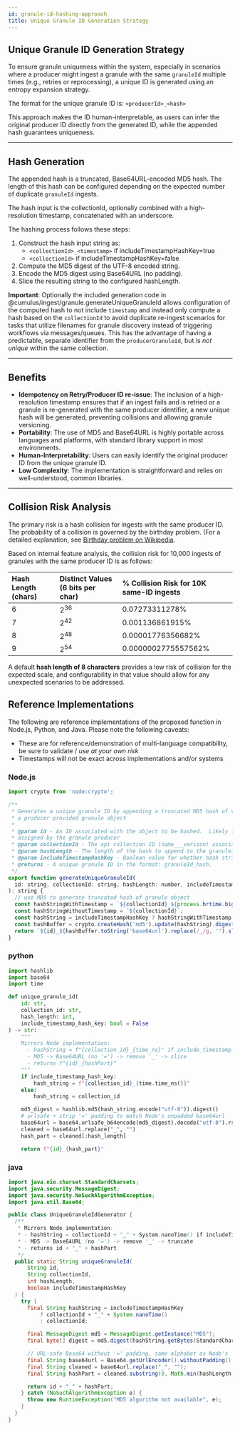 ```yaml
---
id: granule-id-hashing-approach
title: Unique Granule ID Generation Strategy
---
```


## Unique Granule ID Generation Strategy

To ensure granule uniqueness within the system, especially in scenarios where a producer might ingest a granule with the same `granuleId` multiple times (e.g., retries or reprocessing), a unique ID is generated using an entropy expansion strategy.

The format for the unique granule ID is: `<producerId>_<hash>`

This approach makes the ID human-interpretable, as users can infer the original producer ID directly from the generated ID, while the appended hash guarantees uniqueness.

---

## Hash Generation

The appended hash is a truncated, Base64URL-encoded MD5 hash. The length of this hash can be configured depending on the expected number of duplicate `granuleId` ingests.

The hash input is the collectionId, optionally combined with a high-resolution timestamp, concatenated with an underscore.

The hashing process follows these steps:

1. Construct the hash input string as:
   - `<collectionId>_<timestamp>` if includeTimestampHashKey=true
   - `<collectionId>` if includeTimestampHashKey=false
2. Compute the MD5 digest of the UTF-8 encoded string.
3. Encode the MD5 digest using Base64URL (no padding).
4. Slice the resulting string to the configured hashLength.

**Important**: Optionally the included generation code in @cumulus/ingest/granule.generateUniqueGranuleId allows configuration of the computed hash to not include `timestamp` and instead only compute a hash based on the `collectionId` to avoid duplicate re-ingest scenarios for tasks that utilize filenames for granule discovery instead of triggering workflows via messages/queues.  This has the advantage of having a predictable, separate identifier from the `producerGranuleId`, but is *not unique* within the same collection.

---

## Benefits

* **Idempotency on Retry/Producer ID re-issue**: The inclusion of a high-resolution timestamp ensures that if an ingest fails and is retried or a granule is re-generated with the same producer identifier, a new unique hash will be generated, preventing collisions and allowing granule versioning.
* **Portability**: The use of MD5 and Base64URL is highly portable across languages and platforms, with standard library support in most environments.
* **Human-Interpretability**: Users can easily identify the original producer ID from the unique granule ID.
* **Low Complexity**: The implementation is straightforward and relies on well-understood, common libraries.

---

## Collision Risk Analysis

The primary risk is a hash collision for ingests with the same producer ID. The probability of a collision is governed by the birthday problem. (For a detailed explanation, see [Birthday problem on Wikipedia](https://en.wikipedia.org/wiki/Birthday_problem).

Based on internal feature analysis, the collision risk for 10,000 ingests of granules with the same producer ID is as follows:

| Hash Length (chars) | Distinct Values (6 bits per char) | % Collision Risk for 10K same-ID ingests |
| :------------------ | :-------------------------------- | :--------------------------------------- |
| 6                   | $2^{36}$                           | 0.07273311278%                           |
| 7                   | $2^{42}$                           | 0.001136861915%                          |
| 8                   | $2^{48}$                           | 0.00001776356682%                        |
| 9                   | $2^{54}$                           | 0.0000002775557562%                      |

A default **hash length of 8 characters** provides a low risk of collision for the expected scale, and configurability in that value should allow for any unexpected scenarios to be addressed.

## Reference Implementations

The following are reference implementations of the proposed function in Node.js, Python, and Java.   Please note the following caveats:

* These are for reference/demonstration of multi-language compatibility, be sure to validate / *use at your own risk*
* Timestamps will not be exact across implementations and/or systems

### Node.js

```javascript
import crypto from 'node:crypto';

/**
 * Generates a unique granule ID by appending a truncated MD5 hash of values from
 * a producer provided granule object
 *
 * @param id - An ID associated with the object to be hashed.  Likely the ID
 * assigned by the granule producer
 * @param collectionId - The api collection ID (name___version) associated with the granule
 * @param hashLength - The length of the hash to append to the granuleId.
 * @param includeTimestampHashKey - Boolean value for whether hash string should contain timestamp
 * @returns - A unique granule ID in the format: granuleId_hash.
 */
export function generateUniqueGranuleId(
  id: string, collectionId: string, hashLength: number, includeTimestampHashKey?: boolean
): string {
  // use MD5 to generate truncated hash of granule object
  const hashStringWithTimestamp = `${collectionId}_${process.hrtime.bigint().toString()}`;
  const hashStringWithoutTimestamp = `${collectionId}`;
  const hashString = includeTimestampHashKey ? hashStringWithTimestamp : hashStringWithoutTimestamp;
  const hashBuffer = crypto.createHash('md5').update(hashString).digest();
  return `${id}_${hashBuffer.toString('base64url').replace(/_/g, '').slice(0, hashLength)}`;
}
```

### python

```python
import hashlib
import base64
import time

def unique_granule_id(
    id: str,
    collection_id: str,
    hash_length: int,
    include_timestamp_hash_key: bool = False
) -> str:
    """
    Mirrors Node implementation:
      - hashString = f"{collection_id}_{time_ns}" if include_timestamp_hash_key else collection_id
      - MD5 -> Base64URL (no '=') -> remove '_' -> slice
      - returns f"{id}_{hashPart}"
    """
    if include_timestamp_hash_key:
        hash_string = f"{collection_id}_{time.time_ns()}"
    else:
        hash_string = collection_id

    md5_digest = hashlib.md5(hash_string.encode("utf-8")).digest()
    # urlsafe + strip '=' padding to match Node's unpadded base64url
    base64url = base64.urlsafe_b64encode(md5_digest).decode("utf-8").rstrip("=")
    cleaned = base64url.replace("_", "")
    hash_part = cleaned[:hash_length]

    return f"{id}_{hash_part}"
  ```

### java

```java
import java.nio.charset.StandardCharsets;
import java.security.MessageDigest;
import java.security.NoSuchAlgorithmException;
import java.util.Base64;

public class UniqueGranuleIdGenerator {
  /**
   * Mirrors Node implementation:
   * - hashString = collectionId + "_" + System.nanoTime() if includeTimestampHashKey else collectionId
   * - MD5 -> Base64URL (no '=') -> remove '_' -> truncate
   * - returns id + "_" + hashPart
   */
  public static String uniqueGranuleId(
      String id,
      String collectionId,
      int hashLength,
      boolean includeTimestampHashKey
  ) {
    try {
      final String hashString = includeTimestampHashKey
          ? collectionId + "_" + System.nanoTime()
          : collectionId;

      final MessageDigest md5 = MessageDigest.getInstance("MD5");
      final byte[] digest = md5.digest(hashString.getBytes(StandardCharsets.UTF_8));

      // URL-safe Base64 without '=' padding, same alphabet as Node's 'base64url'
      final String base64url = Base64.getUrlEncoder().withoutPadding().encodeToString(digest);
      final String cleaned = base64url.replace("_", "");
      final String hashPart = cleaned.substring(0, Math.min(hashLength, cleaned.length()));

      return id + "_" + hashPart;
    } catch (NoSuchAlgorithmException e) {
      throw new RuntimeException("MD5 algorithm not available", e);
    }
  }
}
```
